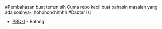 #Pembahasan buat temen sih
Cuma repo kecil buat bahasin masalah yang ada soalnya~
hohohohohhhhh
#Daptar Isi
- [PBO-1](BankSoal/PBO-1) - Batang
